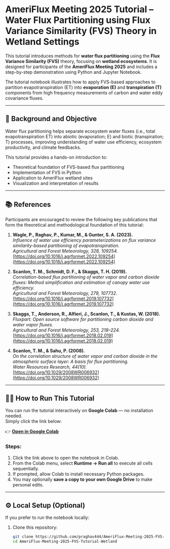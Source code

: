# AmeriFlux Meeting 2025 Tutorial – Water Flux Partitioning using Flux Variance Similarity (FVS) Theory in Wetland Settings

This tutorial introduces methods for **water flux partitioning** using the **Flux Variance Similarity (FVS)** theory, focusing on **wetland ecosystems**. It is designed for participants of the **AmeriFlux Meeting 2025** and includes a step-by-step demonstration using Python and Jupyter Notebook.

The tutorial notebook illustrates how to apply FVS-based approaches to partition evapotranspiration (ET) into **evaporation (E)** and **transpiration (T)** components from high frequency measurements of carbon and water eddy covariance fluxes.

---

## 🌿 Background and Objective

Water flux partitioning helps separate ecosystem water fluxes (i.e., total evapotranspiration ET) into abiotic (evaporation; E) and biotic (transpiration; T) processes, improving understanding of water use efficiency, ecosystem productivity, and climate feedbacks.

This tutorial provides a hands-on introduction to:
- Theoretical foundation of FVS-based flux partitioning  
- Implementation of FVS in Python  
- Application to AmeriFlux wetland sites  
- Visualization and interpretation of results  

---

## 📚 References

Participants are encouraged to review the following key publications that form the theoretical and methodological foundation of this tutorial:

1. **Wagle, P., Raghav, P., Kumar, M., & Gunter, S. A. (2023).**  
   *Influence of water use efficiency parameterizations on flux variance similarity-based partitioning of evapotranspiration.*  
   *Agricultural and Forest Meteorology, 328, 109254.*  
   [https://doi.org/10.1016/j.agrformet.2022.109254](https://doi.org/10.1016/j.agrformet.2022.109254)

2. **Scanlon, T. M., Schmidt, D. F., & Skaggs, T. H. (2019).**  
   *Correlation-based flux partitioning of water vapor and carbon dioxide fluxes: Method simplification and estimation of canopy water use efficiency.*  
   *Agricultural and Forest Meteorology, 279, 107732.*  
   [https://doi.org/10.1016/j.agrformet.2019.107732](https://doi.org/10.1016/j.agrformet.2019.107732)

3. **Skaggs, T., Anderson, R., Alfieri, J., Scanlon, T., & Kustas, W. (2018).**  
   *Fluxpart: Open source software for partitioning carbon dioxide and water vapor fluxes.*  
   *Agricultural and Forest Meteorology, 253, 218–224.*  
   [https://doi.org/10.1016/j.agrformet.2018.02.019](https://doi.org/10.1016/j.agrformet.2018.02.019)

4. **Scanlon, T. M., & Sahu, P. (2008).**  
   *On the correlation structure of water vapor and carbon dioxide in the atmospheric surface layer: A basis for flux partitioning.*  
   *Water Resources Research, 44(10).*  
   [https://doi.org/10.1029/2008WR006932](https://doi.org/10.1029/2008WR006932)

---

## 🧑‍💻 How to Run This Tutorial

You can run the tutorial interactively on **Google Colab** — no installation needed.  
Simply click the link below:

👉 **[Open in Google Colab](https://colab.research.google.com/github/praghav444/AmeriFlux-Meeting-2025-FVS-Tutorial-Wetland/blob/main/AmeriFlux_Meeting2025_Tutorial.ipynb)**

### Steps:
1. Click the link above to open the notebook in Colab.  
2. From the Colab menu, select **Runtime → Run all** to execute all cells sequentially.  
3. If prompted, allow Colab to install necessary Python packages.  
4. You may optionally **save a copy to your own Google Drive** to make personal edits.

---

## ⚙️ Local Setup (Optional)

If you prefer to run the notebook locally:

1. Clone this repository:
   ```bash
   git clone https://github.com/praghav444/AmeriFlux-Meeting-2025-FVS-Tutorial-Wetland.git
   cd AmeriFlux-Meeting-2025-FVS-Tutorial-Wetland
